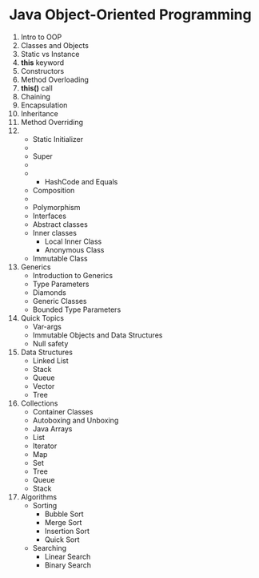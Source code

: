 # Java Object-Oriented Programming

1. Intro to OOP
2. Classes and Objects
3. Static vs Instance
4. **this** keyword
5. Constructors
6. Method Overloading
7. **this()** call
8. Chaining
9. Encapsulation
10. Inheritance
11. Method Overriding
12. 
     * Static Initializer
     * 
     * Super
     * 
     * 
         * HashCode and Equals
     * Composition
     * 
     * Polymorphism
     * Interfaces
     * Abstract classes
     * Inner classes
         * Local Inner Class
         * Anonymous Class
     * Immutable Class
13. Generics
     * Introduction to Generics
     * Type Parameters
     * Diamonds
     * Generic Classes
     * Bounded Type Parameters
14. Quick Topics
     * Var-args
     * Immutable Objects and Data Structures
     * Null safety
15. Data Structures
     * Linked List
     * Stack
     * Queue
     * Vector
     * Tree
16. Collections
     * Container Classes
     * Autoboxing and Unboxing
     * Java Arrays
     * List
     * Iterator
     * Map
     * Set
     * Tree
     * Queue
     * Stack
17. Algorithms
     * Sorting
         * Bubble Sort
         * Merge Sort
         * Insertion Sort
         * Quick Sort
     * Searching
         * Linear Search
         * Binary Search 
